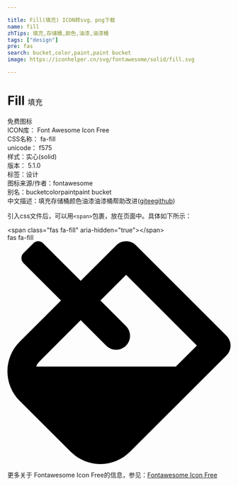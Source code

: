 ```yaml
---

title: Fill(填充) ICON转svg、png下载
name: fill
zhTips: 填充,存储桶,颜色,油漆,油漆桶
tags: ["design"]
pre: fas
search: bucket,color,paint,paint bucket
image: https://iconhelper.cn/svg/fontawesome/solid/fill.svg

---
```


# Fill  <small style="font-size: 60%;font-weight: 100">填充</small>


<div class="detail-page">
<p>
<span><span class="badge-success badge">免费图标</span> </span>
<br/>
<span>
ICON库：
<span class="badge-secondary badge">Font Awesome Icon Free</span> 
</span>
<br/>
<span>
CSS名称：
<span class="badge-secondary badge">fa-fill</span> 
</span>
<br/>
<span>
unicode：
<span class="badge-secondary badge">f575</span> 
<copy-btn content='f575' btn-title=""></copy-btn>
<copy-btn :content='String.fromCodePoint(parseInt("f575", 16))' btn-title="复制U"></copy-btn>
</span><br/><span>样式：<span class="badge-light badge">实心(solid)</span></span>
<br/>
<span>
版本：
<span class="badge-secondary badge">5.1.0</span> 
</span><br/><span>标签：<span class="badge-light badge"><router-link to="/tags/design.html">设计</router-link></span></span>
<br/>
<span>图标来源/作者：<span class="badge-light badge">fontawesome</span></span> 
<br/>
<span>别名：<span class="badge-light badge">bucket</span><span class="badge-light badge">color</span><span class="badge-light badge">paint</span><span class="badge-light badge">paint bucket</span></span><br/><span class="zh-detail">中文描述：<span class="badge-primary badge">填充</span><span class="badge-primary badge">存储桶</span><span class="badge-primary badge">颜色</span><span class="badge-primary badge">油漆</span><span class="badge-primary badge">油漆桶</span><span class="help-link"><span>帮助改进</span>(<a href="https://gitee.com/liuwave/icon-helper/edit/master/json/fontawesome/solid/fill.json" target="_blank" rel="noopener noreferrer">gitee</a><a href="https://github.com/liuwave/icon-helper/edit/master/json/fontawesome/solid/fill.json" target="_blank" rel="noopener noreferrer">github</a></span>)</span><br/>
</p>
</div>
<div class="alert alert-dark">
  <i class="fas fa-fill fa-xs"></i>
  <i class="fas fa-fill fa-sm"></i>
  <i class="fas fa-fill fa-lg"></i>
  <i class="fas fa-fill fa-2x"></i>
  <i class="fas fa-fill fa-3x"></i>
  <i class="fas fa-fill fa-5x"></i>
  <i class="fas fa-fill fa-7x"></i>
</div>
<div>
  <p>引入css文件后，可以用<code>&lt;span&gt;</code>包裹，放在页面中。具体如下所示：    
  </p>
  <div class="alert alert-primary" style="font-size: 14px">
    &lt;span class="fas fa-fill" aria-hidden="true"&gt;&lt;/span&gt;
    <copy-btn content='<span class="fas fa-fill" aria-hidden="true"></span>'></copy-btn>
  </div>
  <div class="alert alert-secondary">
    <i class="fas fa-fill"
    style="font-size: 24px"
    aria-hidden="true"></i> fas fa-fill
    <copy-btn content="fas fa-fill" btn-title="复制图标名称"></copy-btn>
  </div>
</div>
<div id="svg" class="svg-wrap">
<svg xmlns="http://www.w3.org/2000/svg" viewBox="0 0 512 512"><path d="M502.63 217.06L294.94 9.37C288.69 3.12 280.5 0 272.31 0s-16.38 3.12-22.62 9.37l-81.58 81.58L81.93 4.77c-6.24-6.25-16.38-6.25-22.62 0L36.69 27.38c-6.24 6.25-6.24 16.38 0 22.63l86.19 86.18-94.76 94.76c-37.49 37.49-37.49 98.26 0 135.75l117.19 117.19c18.75 18.74 43.31 28.12 67.87 28.12 24.57 0 49.13-9.37 67.88-28.12l221.57-221.57c12.49-12.5 12.49-32.76 0-45.26zm-116.22 70.97H65.93c1.36-3.84 3.57-7.98 7.43-11.83l13.15-13.15 81.61-81.61 58.61 58.6c12.49 12.49 32.75 12.49 45.24 0 12.49-12.49 12.49-32.75 0-45.24l-58.61-58.6 58.95-58.95 162.45 162.44-48.35 48.34z"/></svg>
</div>
<detail full-name='fa-fill'></detail>

<Vssue title="关于“Fill”的评论" />
    
<div><p>更多关于  Fontawesome Icon Free的信息，参见：<a target="_blank" href="https://iconhelper.cn/fontawesome.html">Fontawesome Icon Free</a>
</p></div>
